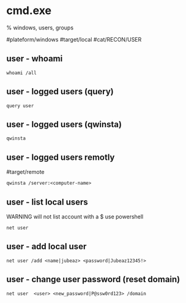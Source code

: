 # cmd.exe
% windows, users, groups

#plateform/windows #target/local #cat/RECON/USER

## user - whoami
```
whoami /all
```

## user - logged users (query)
```
query user
```
## user - logged users (qwinsta)
```
qwinsta
```

## user - logged users remotly
#target/remote
```
qwinsta /server:<computer-name>
```

## user - list local users
WARNING will not list account with a $ use powershell
```
net user
```

## user - add local user
```
net user /add <name|jubeaz> <password|Jubeaz12345!>
```

## user - change user password (reset domain)
```
net user  <user> <new_password|P@ssw0rd123> /domain
```



